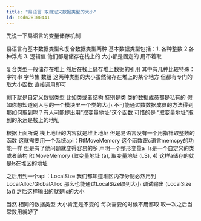 ```yaml
---
title: "易语言 取自定义数据类型的大小"
id: csdn28100441
---
```


先说一下易语言的变量储存机制

易语言有基本数据类型和复合数据类型两种
基本数据类型包括：1\. 各种整数 2.各种浮点 3\. 逻辑值
他们都是储存在栈上的 大小都是固定的 用不着取

复合类型一般储存在堆上 然后在栈上储存堆上数据的引用
其中有几种比较特殊：字符串 字节集 数组
这两种类型的大小虽然储存在堆上的某个地方
但都有专门的取大小函数 直接调用即可

剩下就是自定义数据类型 比如类或者结构
特别是类 类的数据成员都是私有的
假如你想知道别人写的一个模块里一个类的大小
不可能通过数数据成员的方法得到
那如何取到呢？有人可能提出用“取变量地址”这个函数
可惜的是 “取变量地址”取到的永远是栈上的地址

根据上面所说 栈上地址的内容就是堆上地址
但是易语言没有一个用指针取整数的函数
这就需要用一个系统api：RtlMoveMemory
这个函数跟c语言memcpy的功能一样 但是有了他问题就变得容易的多
声明一个整形变量a  ls是一个自定义的类或者结构
RtlMoveMemory (取变量地址 (a), 取变量地址 (LS), 4)
这样a储存的就是ls在堆区的地址

之后用到一个api：LocalSize
我们都知道堆区内存分配必然用到LocalAlloc/GlobalAlloc
那么也能通过LocalSize取到大小
调试输出 (LocalSize (a))
之后这样输出的就是ls的大小

当然 相同的数据类型 大小肯定是不变的
每次需要的时候不用都取
取一次之后当常数用就好了